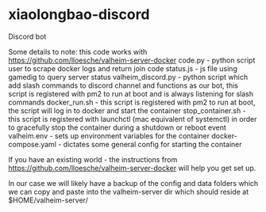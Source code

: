 # xiaolongbao-discord
Discord bot


Some details to note:
this code works with https://github.com/lloesche/valheim-server-docker
code.py - python script user to scrape docker logs and return join code
status.js - js file using gamedig to query server status
valheim_discord.py - python script which add slash commands to discord channel and functions as our bot, this script is registered with pm2 to run at boot and is always listening for slash commands
docker_run.sh - this script is registered with pm2 to run at boot, the script will log in to docker and start the container
stop_container.sh - this script is registered with launchctl (mac equivalent of systemctl) in order to gracefully stop the container during a shutdown or reboot event
valheim.env - sets up environment variables for the container
docker-compose.yaml - dictates some general config for starting the container


If you have an existing world - the instructions from https://github.com/lloesche/valheim-server-docker will help you get set up. 

In our case we will likely have a backup of the config and data folders which we can copy and paste into the valheim-server dir which should reside at $HOME/valheim-server/
